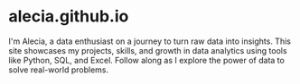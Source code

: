 # alecia.github.io
I'm Alecia, a data enthusiast on a journey to turn raw data into insights. This site showcases my projects, skills, and growth in data analytics using tools like Python, SQL, and Excel. Follow along as I explore the power of data to solve real-world problems.
